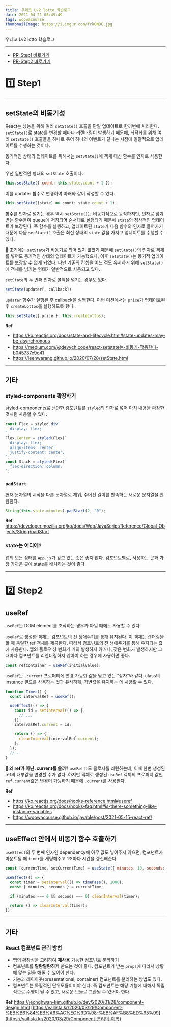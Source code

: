 ```yaml
---
title: 우테코 Lv2 lotto 학습로그
date: 2021-04-21 08:49:49
tags: woowacourse
thumbnailImage: https://i.imgur.com/frkONDC.jpg
---
```


우테코 Lv2 lotto 학습로그

<!-- more -->

---

- [PR-Step1 바로가기](https://github.com/woowacourse/react-lotto/pull/15#issuecomment-826063722)
- [PR-Step2 바로가기](https://github.com/woowacourse/react-lotto/pull/21#issuecomment-826063792)

# 1️⃣ Step1

---

## setState의 비동기성

React는 성능을 위해 여러 `setState()` 호출을 단일 업데이트로 한꺼번에 처리한다. `setState()`로 state를 변경할 때마다 리렌더링이 발생하기 때문에, 최적화를 위해 여러 `setState()` 호출들을 하나로 묶어 하나의 이벤트가 끝나는 시점에 일괄적으로 업데이트를 수행하는 것이다.

동기적인 상태의 업데이트를 위해서는 `setState()`에 객체 대신 함수를 인자로 사용한다.

우선 일반적인 형태의 `setState` 호출이다.

```jsx
this.setState({ count: this.state.count + 1 });
```

이를 updater 함수로 변경하여 아래와 같이 작성할 수 있다.

```jsx
this.setState((state) => count: state.count + 1);
```

함수를 인자로 넘기는 경우 역시 `setState()`는 비동기적으로 동작하지만, 인자로 넘겨 받는 함수들이 queue에 저장되어 순서대로 실행되기 때문에 `state`의 정상적인 업데이트가 보장된다. 즉 함수를 실행하고, 업데이트된 `state`가 다음 함수의 인자로 들어가기 때문에 다음 `setState()` 호출은 최신 상태의 `state` 값을 가지고 업데이트를 수행할 수 있다.

👾 초기에는 `setState`가 비동기로 되어 있지 않았기 때문에 `setState()`의 인자로 객체를 넣어도 동기적인 상태의 업데이트가 가능했으나, 이후 `setState()`는 동기적 업데이트를 보장할 수 없게 되었다. 다만 기존의 컨셉을 어느 정도 유지하기 위해 `setState()`에 객체를 넘기는 형태가 일반적으로 사용되고 있다.

`setState`의 두 번째 인자로 콜백을 넘기는 경우도 있다.

```jsx
setState(updater[, callback])
```

`updater` 함수가 실행된 후 callback을 실행한다.
이번 미션에서는 `price`가 업데이트된 후 `createLottos`를 실행하도록 했다.

```jsx
this.setState({ price }, this.createLottos);
```

**Ref**

- https://ko.reactjs.org/docs/state-and-lifecycle.html#state-updates-may-be-asynchronous
- https://medium.com/@devych.code/react-setstate는-비동기-작동한다-b045737c9e41
- https://leehwarang.github.io/2020/07/28/setState.html

---

## 기타

### styled-components 확장하기

styled-components로 선언한 컴포넌트를 `styled`의 인자로 넣어 마치 내용을 확장한 것처럼 사용할 수 있다.

```jsx
const Flex = styled.div`
  display: flex;
`;
Flex.Center = styled(Flex)`
  display: flex;
  align-items: center;
  justify-content: center;
`;
const Stack = styled(Flex)`
  flex-direction: column;
`;
```

### `padStart`

현재 문자열의 시작을 다른 문자열로 채워, 주어진 길이를 만족하는 새로운 문자열을 반환한다.

```jsx
String(this.state.minutes).padStart(2, "0");
```

**Ref**
https://developer.mozilla.org/ko/docs/Web/JavaScript/Reference/Global_Objects/String/padStart

### state는 어디에?

앱의 모든 상태를 `App.js`가 갖고 있는 것은 좋지 않다. 컴포넌트별로, 사용하는 곳과 가장 가까운 곳에 state를 배치하는 것이 좋다.

---

# 2️⃣ Step2

## useRef

`useRef`는 DOM element를 조작하는 경우가 아닐 때에도 사용할 수 있다.

`useRef`로 생성한 객체는 컴포넌트의 전 생애주기를 통해 유지된다. 이 객체는 렌더링을 할 때 동일한 ref 객체를 제공한다.
따라서 컴포넌트의 전 생애주기를 통해 유지되는 값에 사용한다. 앱의 플로우 상 변화가 거의 발생하지 않거나, 잦은 변화가 발생하지만 그때마다 컴포넌트를 리렌더링하지 않아야 하는 경우에 사용하면 좋다.

```jsx
const refContainer = useRef(initialValue);
```

`useRef`는 `.current` 프로퍼티에 변경 가능한 값을 담고 있는 “상자”와 같다. class의 instance 필드를 사용하는 것과 유사하게, 가변값을 유지하는 데 사용할 수 있다.

```jsx
function Timer() {
  const intervalRef = useRef();

  useEffect(() => {
    const id = setInterval(() => {
      // ...
    });
    intervalRef.current = id;

    return () => {
      clearInterval(intervalRef.current);
    };
  });
  // ...
}
```

**👾 왜 ref가 아닌 .current를 쓸까?**
`useRef()`도 클로저를 리턴하는데, 이때 한번 생성된 ref의 내부값을 변경할 수가 없다. 하지만 객체로 생성된 `useRef` 객체의 프로퍼티 값인 `ref.current`값은 변경이 가능하기 때문에 `.current`를 사용한다.

**Ref**

- https://ko.reactjs.org/docs/hooks-reference.html#useref
- https://ko.reactjs.org/docs/hooks-faq.html#is-there-something-like-instance-variables
- https://woowacourse.github.io/javable/post/2021-05-15-react-ref/

---

## useEffect 안에서 비동기 함수 호출하기

`useEffect`의 두 번째 인자인 dependency에 아무 값도 넣어주지 않으면, 컴포넌트가 마운트될 때 `timer`를 세팅해주고 1초마다 시간을 갱신해준다.

```jsx
const [currentTime, setCurrentTime] = useState({ minutes: 10, seconds: 0 });

useEffect(() => {
  const timer = setInterval(() => timePass(), 1000);
  const { minutes, seconds } = currentTime;

  if (minutes === 0 && seconds === 0) clearInterval(timer);

  return () => clearInterval(timer);
});
```

---

## 기타

### React 컴포넌트 관리 방법

- 앱의 확장성을 고려하여 **재사용** 가능한 컴포넌트 분리하기
- 컴포넌트를 **말랑말랑하게** 만드는 것이 좋다. 컴포넌트가 받는 `props`에 따라서 상황에 맞는 일을 해줄 수 있어야 한다.
- 기능과 레이아웃(presentational, container) 컴포넌트를 분리하는 방법도 있다.
- 컴포넌트는 독립적인 단위모듈이어야 한다. 즉 컴포넌트는 해당 기능에 대해서 독립적으로 수행이 될 수 있고, 새로운 모듈로 교환될 수 있어야 한다.

**Ref**
https://jeonghwan-kim.github.io/dev/2020/01/28/component-design.html
[https://vallista.kr/2020/03/29/Component-%EB%B6%84%EB%A6%AC%EC%9D%98-%EB%AF%B8%ED%95%99](https://vallista.kr/2020/03/29/Component-분리의-미학)
